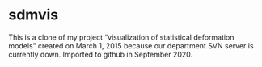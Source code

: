 # sdmvis

This is a clone of my project “visualization of statistical deformation models” created on March 1, 2015 because our department SVN server is currently down.
Imported to github in September 2020.

